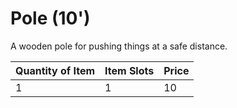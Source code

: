 # Pole (10')

A wooden pole for pushing things at a safe distance.

| Quantity of Item | Item Slots | Price |
| ---------------- | ---------- | ----- |
| 1                | 1          | 10    |
